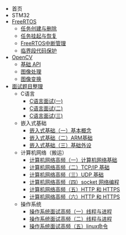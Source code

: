 - 首页
- STM32
- [FreeRTOS](/Notes/FreeRTOS/FreeRTOS介绍.md)
  - [任务创建与删除](/Notes/FreeRTOS/任务创建与删除.md)
  - [任务挂起与恢复](/Notes/FreeRTOS/任务挂起与恢复.md)
  - [FreeRTOS中断管理](/Notes/FreeRTOS/FreeRTOS中断管理.md)
  - [临界段代码保护](/Notes/FreeRTOS/临界段代码保护.md)
- [OpenCV](/Notes/OpenCV/OpenCV介绍.md)
  - [基础 API](/Notes/OpenCV/基础API.md)
  - [图像处理](/Notes/OpenCV/图像处理.md)
  - [图像变换](/Notes/OpenCV/图像变换.md)
- [面试题目整理](/Notes/面试题目整理/面试题目整理.md)
  - C语言
    - [C语言面试(一)](/Notes/C语言/C语言面试(一).md)
    - [C语言面试(二)](/Notes/C语言/C语言面试(二).md)
    - [C语言面试(三)](/Notes/C语言/C语言面试(三).md)
  - 嵌入式基础
    - [嵌入式基础（一）基本概念](/Notes/嵌入式基础/嵌入式基础（一）基本概念.md)
    - [嵌入式基础（二）ARM基础](/Notes/嵌入式基础/嵌入式基础（二）ARM基础.md)
    - [嵌入式基础（三）基础外设](/Notes/嵌入式基础/嵌入式基础（三）基础外设.md)
  - 计算机网络（搬运）
    - [计算机网络高频（一）计算机网络基础](/Notes/计算机网络/计算机网络高频（一）计算机网络基础.md)
    - [计算机网络高频（二）TCP/IP 基础](/Notes/计算机网络/计算机网络高频（二）TCP_IP基础.md)
    - [计算机网络高频（三）UDP 基础](/Notes/计算机网络/计算机网络高频（三）UDP基础.md)
    - [计算机网络高频（四）socket 网络编程](/Notes/计算机网络/计算机网络高频（四）socket网络编程.md)
    - [计算机网络高频（五）HTTP 和 HTTPS](/Notes/计算机网络/计算机网络高频（五）HTTP和HTTPS.md)
    - [计算机网络高频（六）HTTP 和 HTTPS](/Notes/计算机网络/计算机网络高频（六）HTTP和HTTPS.md)
  - 操作系统
    - [操作系统面试高频（一）线程与进程](/Notes/操作系统/操作系统面试高频（一）线程与进程.md)
    - [操作系统面试高频（二）线程与进程](/Notes/操作系统/操作系统面试高频（二）线程与进程.md)
    - [操作系统面试高频（五）linux命令](/Notes/操作系统/操作系统面试高频（五）linux命令.md)

